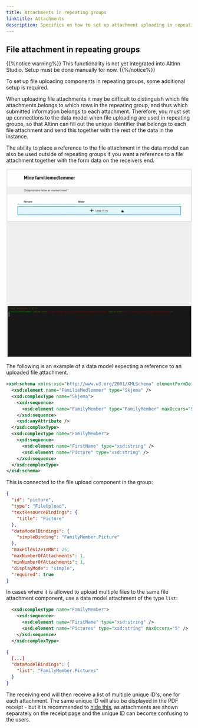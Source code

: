 ```yaml
---
title: Attachments in repeating groups
linktitle: Attachments
description: Specifics on how to set up attachment uploading in repeating groups
---
```


## File attachment in repeating groups

{{%notice warning%}}
This functionality is not yet integrated into Altinn Studio. Setup must be done manually for now.
{{%/notice%}}

To set up file uploading components in repeating groups, some additional setup is required.

When uploading file attachments it may be difficult to distinguish which file attachments belongs to which rows in the repeating group,
and thus which submitted information belongs to each attachment. Therefore, you must set up connections to
the data model when file uploading are used in repeating groups, so that Altinn can fill out the unique identifier
that belongs to each file attachment and send this together with the rest of the data in the instance.

The ability to place a reference to the file attachment in the data model can also be used outside of repeating groups if you
want a reference to a file attachment together with the form data on the receivers end.

![Example on file attachment in repeating group with attached data model](attachments-demo.gif "Example on file attachment in repeating group with attached data model")

The following is an example of a data model expecting a reference to an uploaded file attachment.

```xsd {hl_lines=["12"]}
<xsd:schema xmlns:xsd="http://www.w3.org/2001/XMLSchema" elementFormDefault="qualified" attributeFormDefault="unqualified">
  <xsd:element name="FamilieMedlemmer" type="Skjema" />
  <xsd:complexType name="Skjema">
    <xsd:sequence>
      <xsd:element name="FamilyMember" type="FamilyMember" maxOccurs="99" />
    </xsd:sequence>
    <xsd:anyAttribute />
  </xsd:complexType>
  <xsd:complexType name="FamilyMember">
    <xsd:sequence>
      <xsd:element name="FirstName" type="xsd:string" />
      <xsd:element name="Picture" type="xsd:string" />
    </xsd:sequence>
  </xsd:complexType>
</xsd:schema>
```

This is connected to the file upload component in the group:

```json {hl_lines=["8"]}
{
  "id": "picture",
  "type": "FileUpload",
  "textResourceBindings": {
    "title": "Picture"
  },
  "dataModelBindings": {
    "simpleBinding": "FamilyMember.Picture"
  },
  "maxFileSizeInMB": 25,
  "maxNumberOfAttachments": 1,
  "minNumberOfAttachments": 1,
  "displayMode": "simple",
  "required": true
}
```

In cases where it is allowed to upload multiple files to the same file attachment component, use a data model attachment
of the type `list`:

```xsd {hl_lines=[4]}
  <xsd:complexType name="FamilyMember">
    <xsd:sequence>
      <xsd:element name="FirstName" type="xsd:string" />
      <xsd:element name="Pictures" type="xsd:string" maxOccurs="5" />
    </xsd:sequence>
  </xsd:complexType>
```

```json {hl_lines=[4]}
{
  [...]
  "dataModelBindings": {
    "list": "FamilyMember.Pictures"
  }
}
```

The receiving end will then receive a list of multiple unique ID's, one for each attachment.
The same unique ID will also be displayed in
the PDF receipt - but it is recommended to [hide this](/altinn-studio/v8/reference/ux/pdf/#excluding-pages-and-components), as attachments
are shown separately on the receipt page and the unique ID can become confusing to the users.